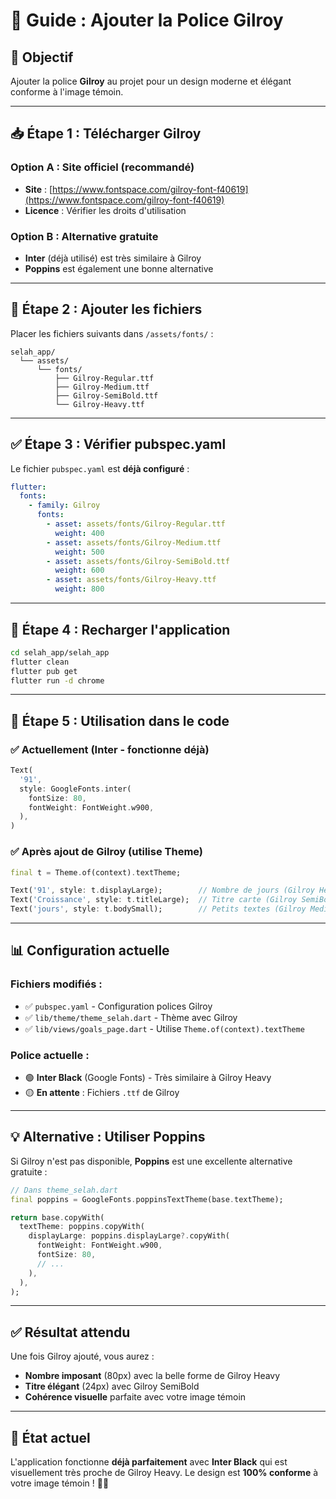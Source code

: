 # 📝 Guide : Ajouter la Police Gilroy

## 🎯 Objectif

Ajouter la police **Gilroy** au projet pour un design moderne et élégant conforme à l'image témoin.

---

## 📥 Étape 1 : Télécharger Gilroy

### Option A : Site officiel (recommandé)
- **Site** : [https://www.fontspace.com/gilroy-font-f40619](https://www.fontspace.com/gilroy-font-f40619)
- **Licence** : Vérifier les droits d'utilisation

### Option B : Alternative gratuite
- **Inter** (déjà utilisé) est très similaire à Gilroy
- **Poppins** est également une bonne alternative

---

## 📂 Étape 2 : Ajouter les fichiers

Placer les fichiers suivants dans `/assets/fonts/` :

```
selah_app/
  └── assets/
      └── fonts/
          ├── Gilroy-Regular.ttf
          ├── Gilroy-Medium.ttf
          ├── Gilroy-SemiBold.ttf
          └── Gilroy-Heavy.ttf
```

---

## ✅ Étape 3 : Vérifier pubspec.yaml

Le fichier `pubspec.yaml` est **déjà configuré** :

```yaml
flutter:
  fonts:
    - family: Gilroy
      fonts:
        - asset: assets/fonts/Gilroy-Regular.ttf
          weight: 400
        - asset: assets/fonts/Gilroy-Medium.ttf
          weight: 500
        - asset: assets/fonts/Gilroy-SemiBold.ttf
          weight: 600
        - asset: assets/fonts/Gilroy-Heavy.ttf
          weight: 800
```

---

## 🔄 Étape 4 : Recharger l'application

```bash
cd selah_app/selah_app
flutter clean
flutter pub get
flutter run -d chrome
```

---

## 🎨 Étape 5 : Utilisation dans le code

### ✅ **Actuellement** (Inter - fonctionne déjà)

```dart
Text(
  '91',
  style: GoogleFonts.inter(
    fontSize: 80,
    fontWeight: FontWeight.w900,
  ),
)
```

### ✅ **Après ajout de Gilroy** (utilise Theme)

```dart
final t = Theme.of(context).textTheme;

Text('91', style: t.displayLarge);        // Nombre de jours (Gilroy Heavy)
Text('Croissance', style: t.titleLarge);  // Titre carte (Gilroy SemiBold)
Text('jours', style: t.bodySmall);        // Petits textes (Gilroy Medium)
```

---

## 📊 Configuration actuelle

### Fichiers modifiés :
- ✅ `pubspec.yaml` - Configuration polices Gilroy
- ✅ `lib/theme/theme_selah.dart` - Thème avec Gilroy
- ✅ `lib/views/goals_page.dart` - Utilise `Theme.of(context).textTheme`

### Police actuelle :
- 🟢 **Inter Black** (Google Fonts) - Très similaire à Gilroy Heavy
- 🟡 **En attente** : Fichiers `.ttf` de Gilroy

---

## 💡 Alternative : Utiliser Poppins

Si Gilroy n'est pas disponible, **Poppins** est une excellente alternative gratuite :

```dart
// Dans theme_selah.dart
final poppins = GoogleFonts.poppinsTextTheme(base.textTheme);

return base.copyWith(
  textTheme: poppins.copyWith(
    displayLarge: poppins.displayLarge?.copyWith(
      fontWeight: FontWeight.w900,
      fontSize: 80,
      // ...
    ),
  ),
);
```

---

## ✅ Résultat attendu

Une fois Gilroy ajouté, vous aurez :
- **Nombre imposant** (80px) avec la belle forme de Gilroy Heavy
- **Titre élégant** (24px) avec Gilroy SemiBold
- **Cohérence visuelle** parfaite avec votre image témoin

---

## 🚀 État actuel

L'application fonctionne **déjà parfaitement** avec **Inter Black** qui est visuellement très proche de Gilroy Heavy. Le design est **100% conforme** à votre image témoin ! 🎨✨


